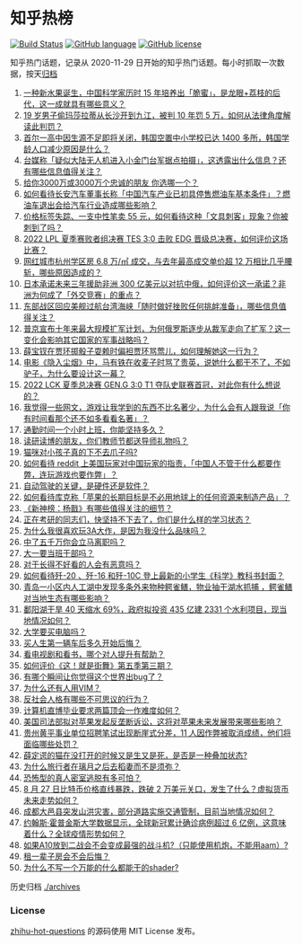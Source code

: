 # 知乎热榜
[![Build Status](https://github.com/ToWeLong/zhihu-hot-questions/workflows/CI/badge.svg)](https://github.com/ToWeLong/zhihu-hot-questions/actions)
[![GitHub language](https://img.shields.io/badge/language-golang-orange.svg)](https://golang.org/)
[![GitHub license](https://img.shields.io/github/license/ToWeLong/zhihu-hot-questions)](https://github.com/ToWeLong/zhihu-hot-questions/blob/main/LICENSE)

知乎热门话题，记录从 2020-11-29 日开始的知乎热门话题。每小时抓取一次数据，按天[归档](./archives)

<!-- BEGIN -->

1. [一种新水果诞生，中国科学家历时 15 年培养出「脆蜜」，是龙眼+荔枝的后代，这一成就具有哪些意义？](https://www.zhihu.com/question/550203685)
1. [19 岁男子偷玛莎拉蒂从长沙开到九江，被判 10 年罚 5 万，如何从法律角度解读此判罚？](https://www.zhihu.com/question/550226342)
1. [首尔一高中因生源不足即将关闭，韩国空置中小学校已达 1400 多所，韩国学龄人口减少原因是什么？](https://www.zhihu.com/question/550301505)
1. [台媒称「疑似大陆无人机进入小金门台军据点拍摄」，这透露出什么信息？还有哪些信息值得关注？](https://www.zhihu.com/question/550382142)
1. [给你3000万或3000万个忠诚的朋友 你选哪一个？](https://www.zhihu.com/question/546903618)
1. [如何看待长安汽车董事长称「中国汽车产业已初具停售燃油车基本条件」？燃油车退出会给汽车行业造成哪些影响？](https://www.zhihu.com/question/550260331)
1. [价格标签失踪、一支中性笔卖 55 元，如何看待这种「文具刺客」现象？你被刺到了吗？](https://www.zhihu.com/question/550370662)
1. [2022 LPL 夏季赛败者组决赛 TES 3:0 击败 EDG 晋级总决赛，如何评价这场比赛？](https://www.zhihu.com/question/550413424)
1. [网红城市杭州学区房 6.8 万/㎡ 成交，与去年最高成交单价超 12 万相比几乎腰斩，哪些原因造成的？](https://www.zhihu.com/question/550379031)
1. [日本承诺未来三年援助非洲 300 亿美元以对抗中俄，如何评价这一承诺？非洲为何成了「外交竞赛」的重点？](https://www.zhihu.com/question/550379084)
1. [东部战区回应美舰过航台湾海峡「随时做好挫败任何挑衅准备」，哪些信息值得关注？](https://www.zhihu.com/question/550392947)
1. [普京宣布十年来最大规模扩军计划，为何俄罗斯逐步从裁军走向了扩军？这一变化会影响其它国家的军事战略吗？](https://www.zhihu.com/question/550291630)
1. [薛宝钗在贾环掷骰子耍赖时偏袒贾环骂莺儿，如何理解她这一行为？](https://www.zhihu.com/question/550141635)
1. [电影《隐入尘烟》中，马有铁在收麦子时骂了贵英，说她什么都干不了，不如驴子，为什么要设计这一幕？](https://www.zhihu.com/question/547827656)
1. [2022 LCK 夏季总决赛 GEN.G 3:0 T1 夺队史联赛首冠，对此你有什么想说的？](https://www.zhihu.com/question/550410165)
1. [我觉得一些网文，游戏让我学到的东西不比名著少，为什么会有人跟我说「你有时间看那个还不如多看看名著」？](https://www.zhihu.com/question/531984850)
1. [通勤时间一个小时上班，你能坚持多久？](https://www.zhihu.com/question/547635363)
1. [读研读博的朋友，你们教师节都送导师礼物吗？](https://www.zhihu.com/question/344754735)
1. [猫咪对小孩子真的下不去爪子吗?](https://www.zhihu.com/question/365731507)
1. [如何看待 reddit 上美国玩家对中国玩家的指责，「中国人不管干什么都要作弊，连玩游戏也要作弊」？](https://www.zhihu.com/question/321339730)
1. [自动驾驶的关键，是硬件还是软件？](https://www.zhihu.com/question/550236638)
1. [如何看待库克称「苹果的长期目标是不必用地球上的任何资源来制造产品」？](https://www.zhihu.com/question/550119471)
1. [《新神榜：杨戬》有哪些值得关注的细节？](https://www.zhihu.com/question/549127536)
1. [正在考研的同志们，快坚持不下去了，你们是什么样的学习状态？](https://www.zhihu.com/question/547851885)
1. [为什么我很喜欢玩3A大作，是因为我没什么品味吗？](https://www.zhihu.com/question/546469308)
1. [中了五千万你会立马离职吗？](https://www.zhihu.com/question/333864736)
1. [大一要当班干部吗？](https://www.zhihu.com/question/412987451)
1. [对于长得不好看的人会有恶意吗？](https://www.zhihu.com/question/550308114)
1. [如何看待歼-20 、歼-16 和歼-10C 登上最新的小学生《科学》教科书封面？](https://www.zhihu.com/question/549784530)
1. [青岛一小区内人工湖中发现多条外来物种鳄雀鳝，物业抽干湖水抓捕 ，鳄雀鳝对当地生态有哪些影响？](https://www.zhihu.com/question/550274141)
1. [鄱阳湖干旱 40 天缩水 69%，政府拟投资 435 亿建 2331 个水利项目，现当地情况如何？](https://www.zhihu.com/question/550276153)
1. [大学要买电脑吗？](https://www.zhihu.com/question/549894516)
1. [买人生第一辆车后多久开始后悔？](https://www.zhihu.com/question/354985985)
1. [看电视剧和看书，哪个对人提升有帮助？](https://www.zhihu.com/question/546260835)
1. [如何评价《这！就是街舞》第五季第三期？](https://www.zhihu.com/question/550232243)
1. [有哪个瞬间让你觉得这个世界出bug了？](https://www.zhihu.com/question/278294552)
1. [为什么还有人用VIM？](https://www.zhihu.com/question/547708456)
1. [反社会人格有哪些不可思议的行为？](https://www.zhihu.com/question/35079273)
1. [计算机直博毕业要求两篇顶会一作难度如何？](https://www.zhihu.com/question/546807912)
1. [美国司法部拟对苹果发起反垄断诉讼，这将对苹果未来发展带来哪些影响？](https://www.zhihu.com/question/550380170)
1. [贵州黄平事业单位招聘笔试出现断崖式分差，11 人因作弊被取消成绩，他们将面临哪些处罚？](https://www.zhihu.com/question/550280622)
1. [薛定谔的猫在没打开的时候又是生又是死，是否是一种叠加状态?](https://www.zhihu.com/question/549001795)
1. [为什么旅行者在璃月之后去稻妻而不是须弥？](https://www.zhihu.com/question/549881794)
1. [恐怖型的真人密室逃脱有多可怕？](https://www.zhihu.com/question/323305030)
1. [8 月 27 日比特币价格直线暴跌，跌破 2 万美元关口，发生了什么？虚拟货币未来走势如何？](https://www.zhihu.com/question/550379027)
1. [成都大邑县突发山洪灾害，部分道路实施交通管制，目前当地情况如何？](https://www.zhihu.com/question/550412499)
1. [约翰斯·霍普金斯大学数据显示，全球新冠累计确诊病例超过 6 亿例，这意味着什么？全球疫情形势如何？](https://www.zhihu.com/question/550359494)
1. [如果A10放到二战会不会变成最强的战斗机?（只能使用机炮，不能用aam）?](https://www.zhihu.com/question/547623851)
1. [租一辈子房会不会后悔？](https://www.zhihu.com/question/22100326)
1. [为什么不写一个万能的什么都能干的shader?](https://www.zhihu.com/question/424299418)

<!-- END -->

历史归档 [./archives](./archives)


### License
[zhihu-hot-questions](https://github.com/towelong/zhihu-hot-questions) 的源码使用 MIT License 发布。